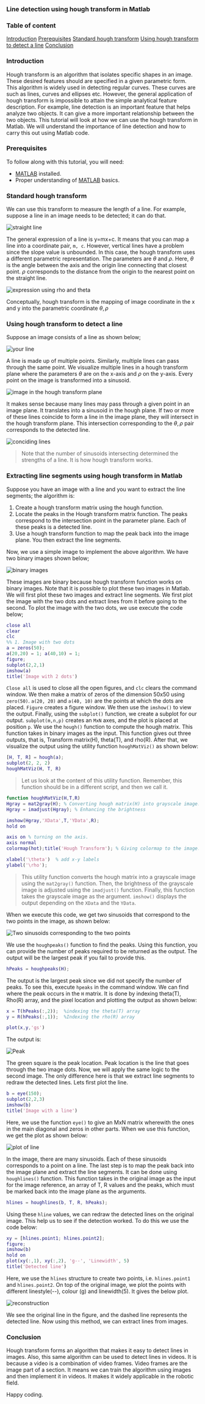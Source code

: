 ### Line detection using hough transform in Matlab
### Table of content
[Introduction](#introduction)
[Prerequisites](#prerequisites)
[Standard hough transform](#standard-hough-transform)
[Using hough transform to detect a line](#using-hough-transform-to-detect-a-line)
[Conclusion](#conclusion)

### Introduction
Hough transform is an algorithm that isolates specific shapes in an image. These desired features should are specified in a given parametric form. This algorithm is widely used in detecting regular curves. These curves are such as lines, curves and ellipses etc. However, the general application of hough transform is impossible to attain the simple analytical feature description. For example, line detection is an important feature that helps analyze two objects. It can give a more important relationship between the two objects.
This tutorial will look at how we can use the hough transform in Matlab. We will understand the importance of line detection and how to carry this out using Matlab code.

### Prerequisites
To follow along with this tutorial, you will need:
- [MATLAB](https://www.mathworks.com/products/get-matlab.html?s_tid=gn_getml) installed.
- Proper understanding of [MATLAB](https://www.section.io/engineering-education/getting-started-with-matlab/) basics.

### Standard hough transform
We can use this transform to measure the length of a line. For example, suppose a line in an image needs to be detected; it can do that.

![straight line](image-one.png)

The general expression of a line is y=mx+c. It means that you can map a line into a coordinate pair, `m, c`. However, vertical lines have a problem since the slope value is unbounded. In this case, the hough transform uses a different parametric representation. The parameters are $\theta$ and $\rho$. Here, $\theta$ is the angle between the axis and the origin line connecting that closest point. $\rho$ corresponds to the distance from the origin to the nearest point on the straight line.

![expression using rho and theta](image-two.png)

Conceptually, hough transform is the mapping of image coordinate in the x and y into the parametric coordinate $\theta, \rho$

### Using hough transform to detect a line
Suppose an image consists of a line as shown below;

![your line](image-three.png)

A line is made up of multiple points. Similarly, multiple lines can pass through the same point. We visualize multiple lines in a hough transform plane where the parameters $\theta$ are on the x-axis and $\rho$ on the y-axis. Every point on the image is transformed into a sinusoid.

![image in the hough transform plane](image-four.png)

It makes sense because many lines may pass through a given point in an image plane. It translates into a sinusoid in the hough plane. If two or more of these lines coincide to form a line in the image plane, they will intersect in the hough transform plane. This intersection corresponding to the $\theta, \rho$ pair corresponds to the detected line.

![conciding lines](image-five.png)

> Note that the number of sinusoids intersecting determined the strengths of a line. It is how hough transform works.

### Extracting line segments using hough transform in Matlab
Suppose you have an image with a line and you want to extract the line segments; the algorithm is:
1. Create a hough transform matrix using the hough function.
2. Locate the peaks in the Hough transform matrix function. The peaks correspond to the intersection point in the parameter plane. Each of these peaks is a detected line.
3. Use a hough transform function to map the peak back into the image plane. You then extract the line segments.

Now, we use a simple image to implement the above algorithm. We have two binary images shown below;

![binary images](image-six.png)

These images are binary because hough transform function works on binary images. Note that it is possible to plot these two images in Matlab. We will first plot these two images and extract line segments. We first plot the image with the two dots and extract lines from it before going to the second.
To plot the image with the two dots, we use execute the code below;
```matlab
close all
clear
clc
%% 1. Image with two dots
a = zeros(50);
a(20,20) = 1; a(40,10) = 1;
figure;
subplot(2,2,1)
imshow(a)
title('Image with 2 dots')
```
`Close all` is used to close all the open figures, and `clc` clears the command window. We then make a matrix of zeros of the dimension 50x50 using `zero(50)`. `a(20, 20)` and `a(40, 10)` are the points at which the dots are placed. `Figure` creates a figure window. We then use the `imshow()` to view the output. Finally, using the `subplot()` function, we create a subplot for our output. `subplot(m,n,p)` creates an `MxN` axes, and the plot is placed at position `p`.
We use the `hough()` function to compute the hough matrix. This function takes in binary images as the input. This function gives out three outputs, that is, Transform matrix(H), theta(T), and rho(R). After that, we visualize the output using the utility function `houghMatViz()` as shown below:
```Matlab
[H, T, R] = hough(a);
subplot(2, 2, 2)
houghMatViz(H, T, R)
```
>Let us look at the content of this utility function. Remember, this function should be in a different script, and then we call it.
```Matlab
function houghMatViz(H,T,R)
Hgray = mat2gray(H); % Converting hough matrix(H) into grayscale image.
Hgray = imadjust(Hgray); % Enhancing the brightness

imshow(Hgray,'XData',T,'YData',R);
hold on

axis on % turning on the axis.
axis normal 
colormap(hot);title('Hough Transform'); % Giving colormap to the image.

xlabel('\theta')  % add x-y labels
ylabel('\rho');
```
> This utility function converts the hough matrix into a grayscale image using the `mat2gray()` function. Then, the brightness of the grayscale image is adjusted using the `imadjust()` function. Finally, this function takes the grayscale image as the argument. `imshow()` displays the output depending on the `XData` and the `YData`.

When we execute this code, we get two sinusoids that correspond to the two points in the image, as shown below:

![Two sinusoids corresponding to the two points](image-seven.png)

We use the `houghpeaks()` function to find the peaks. Using this function, you can provide the number of peaks required to be returned as the output. The output will be the largest peak if you fail to provide this.
```Matlab
hPeaks = houghpeaks(H);
```
The output is the largest peak since we did not specify the number of peaks. To see this, execute `hpeaks` in the command window.
We can find where the peak occurs in the `H` matrix. It is done by indexing theta(T), Rho(R) array, and the pixel location and plotting the output as shown below:
```Matlab
x = T(hPeaks(:,2));  %indexing the theta(T) array
y = R(hPeaks(:,1));  %Indexing the rho(R) array

plot(x,y,'gs')
```
The output is:

![Peak](image-eight.png)

The green square is the peak location. Peak location is the line that goes through the two image dots.
Now, we will apply the same logic to the second image. The only difference here is that we extract line segments to redraw the detected lines.
Lets first plot the line.
```matlab
b = eye(150);
subplot(2,2,3)
imshow(b)
title('Image with a line')
```
Here, we use the function `eye()` to give an MxN matrix wherewith the ones in the main diagonal and zeros in other parts. When we use this function, we get the plot as shown below:

![plot of line](image-nine.png)

In the image, there are many sinusoids. Each of these sinusoids corresponds to a point on a line.
The last step is to map the peak back into the image plane and extract the line segments. It can be done using `houghlines()` function. This function takes in the original image as the input for the image reference, an array of T, R values and the peaks, which must be marked back into the image plane as the arguments.
```Matlab
hlines = houghlines(b, T, R, hPeaks);
```
Using these `hline` values, we can redraw the detected lines on the original image. This help us to see if the detection worked. To do this we use the code below:
```matlab
xy = [hlines.point1; hlines.point2];
figure;
imshow(b)
hold on
plot(xy(:,1), xy(:,2), 'g--', 'Linewidth', 5)
title('Detected line')
```
Here, we use the `hlines` structure to create two points, i.e. `hlines.point1` and `hlines.point2`. On top of the original image, we plot the points with different linestyle(--), colour (g) and linewidth(5). It gives the below plot.

![reconstruction](image-ten.png)

We see the original line in the figure, and the dashed line represents the detected line. Now using this method, we can extract lines from images.

### Conclusion
Hough transform forms an algorithm that makes it easy to detect lines in images. Also, this same algorithm can be used to detect lines in videos. It is because a video is a combination of video frames. Video frames are the image part of a section. It means we can train the algorithm using images and then implement it in videos. It makes it widely applicable in the robotic field.

Happy coding.
